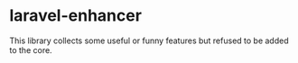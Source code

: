 # laravel-enhancer
This library collects some useful or funny features but refused to be added to the core.
